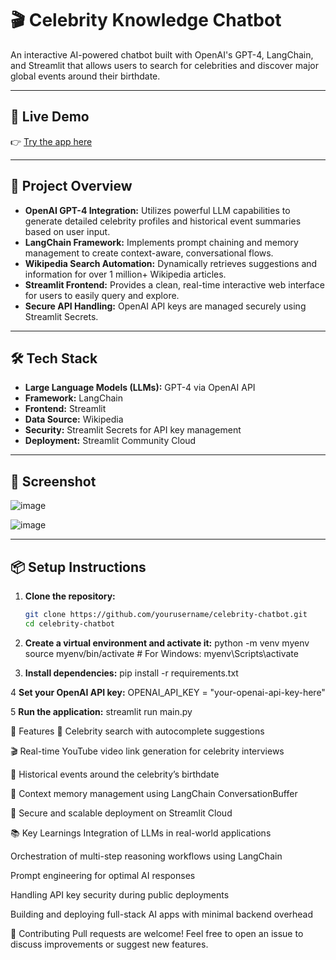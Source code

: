 # 🎬 Celebrity Knowledge Chatbot

An interactive AI-powered chatbot built with OpenAI's GPT-4, LangChain, and Streamlit that allows users to search for celebrities and discover major global events around their birthdate.

---

## 🚀 Live Demo

👉 [Try the app here](https://celebrity-chatbot-8nqi9y5jqpb7n79nkz7qdv.streamlit.app/)

---

## 🧠 Project Overview

- **OpenAI GPT-4 Integration:** Utilizes powerful LLM capabilities to generate detailed celebrity profiles and historical event summaries based on user input.
- **LangChain Framework:** Implements prompt chaining and memory management to create context-aware, conversational flows.
- **Wikipedia Search Automation:** Dynamically retrieves suggestions and information for over 1 million+ Wikipedia articles.
- **Streamlit Frontend:** Provides a clean, real-time interactive web interface for users to easily query and explore.
- **Secure API Handling:** OpenAI API keys are managed securely using Streamlit Secrets.

---

## 🛠️ Tech Stack

- **Large Language Models (LLMs):** GPT-4 via OpenAI API
- **Framework:** LangChain
- **Frontend:** Streamlit
- **Data Source:** Wikipedia
- **Security:** Streamlit Secrets for API key management
- **Deployment:** Streamlit Community Cloud

---

## 📸 Screenshot

![image](https://github.com/user-attachments/assets/d4162d29-cc0c-4a76-bbb6-005d94a32619)

![image](https://github.com/user-attachments/assets/7a9f3bfa-603a-4f1d-b51d-69f1fbc46446)


---

## 📦 Setup Instructions

1. **Clone the repository:**
   ```bash
   git clone https://github.com/yourusername/celebrity-chatbot.git
   cd celebrity-chatbot

2. **Create a virtual environment and activate it:**
python -m venv myenv
source myenv/bin/activate   # For Windows: myenv\Scripts\activate

3. **Install dependencies:**
pip install -r requirements.txt

4 **Set your OpenAI API key:**
OPENAI_API_KEY = "your-openai-api-key-here"

5 **Run the application:**
streamlit run main.py

🌟 Features
🔎 Celebrity search with autocomplete suggestions

🎬 Real-time YouTube video link generation for celebrity interviews

📅 Historical events around the celebrity’s birthdate

🧠 Context memory management using LangChain ConversationBuffer

🚀 Secure and scalable deployment on Streamlit Cloud

📚 Key Learnings
Integration of LLMs in real-world applications

Orchestration of multi-step reasoning workflows using LangChain

Prompt engineering for optimal AI responses

Handling API key security during public deployments

Building and deploying full-stack AI apps with minimal backend overhead

🤝 Contributing
Pull requests are welcome! Feel free to open an issue to discuss improvements or suggest new features.

